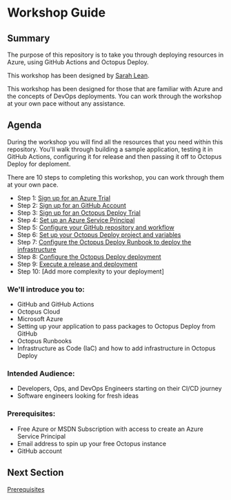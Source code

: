 # Workshop Guide

## Summary

The purpose of this repository is to take you through deploying resources in Azure, using GitHub Actions and Octopus Deploy. 

This workshop has been designed by [Sarah Lean](https://www.linkedin.com/in/sazlean/). 

This workshop has been designed for those that are familiar with Azure and the concepts of DevOps deployments.  You can work through the workshop at your own pace without any assistance. 

## Agenda

During the workshop you will find all the resources that you need within this repository.   You'll walk through building a sample application, testing it in GitHub Actions, configuring it for release and then passing it off to Octopus Deploy for deploment. 

There are 10 steps to completing this workshop, you can work through them at your own pace. 

- Step 1: [Sign up for an Azure Trial](05_Azure_Sign_up.md)
- Step 2: [Sign up for an GitHub Account](03_Github_Sign_up.md)
- Step 3: [Sign up for an Octopus Deploy Trial](04_Octopus_Deploy_Cloud_Sign_up.md)
- Step 4: [Set up an Azure Service Principal](07_Azure_Service_Principal.md)
- Step 5: [Configure your GitHub repository and workflow](08_GitHub_Actions_Configuration.md)
- Step 6: [Set up your Octopus Deploy project and variables](09_Octopus_Deploy_Initial_Setup.md)
- Step 7: [Configure the Octopus Deploy Runbook to deploy the infrastructure](10_Octopus_Runbooks.md)
- Step 8: [Configure the Octopus Deploy deployment](12_Octopus_Deployment.md)
- Step 9: [Execute a release and deployment](11_Execution.md)
- Step 10: [Add more complexity to your deployment]


### We'll introduce you to: 

- GitHub and GitHub Actions
- Octopus Cloud
- Microsoft Azure
- Setting up your application to pass packages to Octopus Deploy from GitHub
- Octopus Runbooks
- Infrastructure as Code (IaC) and how to add infrastructure in Octopus Deploy


### Intended Audience:

- Developers, Ops, and DevOps Engineers starting on their CI/CD journey
- Software engineers looking for fresh ideas

### Prerequisites:

- Free Azure or MSDN Subscription with access to create an Azure Service Principal 
- Email address to spin up your free Octopus instance
- GitHub account


## Next Section

[Prerequisites](02_Prerequisites.md)